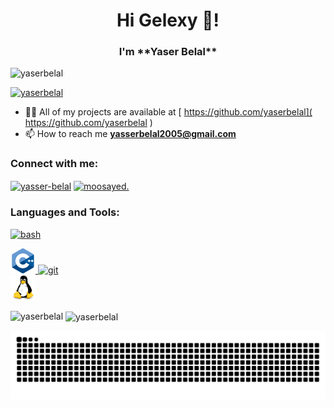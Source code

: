 <h1 align="center">Hi Gelexy 🌌!</h1>  
<h3 align="center">I'm **Yaser Belal**</h3>  
  
<p align="left"> <img src="https://komarev.com/ghpvc/?username=yaserbelal&label=Profile%20views&color=0e75b6&style=flat" alt="yaserbelal" /> </p>  
  
<p align="left"> <a href="https://github.com/ryo-ma/github-profile-trophy"><img src="https://github-profile-trophy.vercel.app/?username=yaserbelal" alt="yaserbelal" /></a> </p>  
  
- 👨‍💻 All of my projects are available at [  https://github.com/yaserbelal](  https://github.com/yaserbelal
)  
- 📫 How to reach me **yasserbelal2005@gmail.com**  
  
<h3 align="left">Connect with me:</h3>  
<p align="left">  
<a href="www.linkedin.com/in/yaser-belal" target="blank"><img align="center" src="https://raw.githubusercontent.com/rahuldkjain/github-profile-readme-generator/master/src/images/icons/Social/linked-in-alt.svg" alt="yasser-belal" height="30" width="40" /></a>  
<a href="https://codeforces.com/profile/Yaser_PoltX" target="blank"><img align="center" src="https://raw.githubusercontent.com/rahuldkjain/github-profile-readme-generator/master/src/images/icons/Social/codeforces.svg" alt="moosayed." height="30" width="40" /></a>  
</p>  
  
<h3 align="left">Languages and Tools:</h3>  
<p align="left"> 

 <a href="https://www.gnu.org/software/bash/" target="_blank" rel="noreferrer"> <img src="https://www.vectorlogo.zone/logos/gnu_bash/gnu_bash-icon.svg" alt="bash" width="40" height="40"/> </a> 

 <a href="https://www.w3schools.com/cpp/" target="_blank" rel="noreferrer"> <img src="https://raw.githubusercontent.com/devicons/devicon/master/icons/cplusplus/cplusplus-original.svg" alt="cplusplus" width="40" height="40"/> </a> 
 <a href="https://git-scm.com/" target="_blank" rel="noreferrer"> <img src="https://www.vectorlogo.zone/logos/git-scm/git-scm-icon.svg" alt="git" width="40" height="40"/> </a>  
 <a href="https://www.linux.org/" target="_blank" rel="noreferrer"> <img src="https://raw.githubusercontent.com/devicons/devicon/master/icons/linux/linux-original.svg" alt="linux" width="40" height="40"/> </a> 
 </p>   
<p><img align="left" src="https://github-readme-stats.vercel.app/api/top-langs?username=yaserbelal&show_icons=true&locale=en&layout=compact" alt="yaserbelal" /></p>  
  
<p>&nbsp;<img align="center" src="https://github-readme-stats.vercel.app/api?username=yaserbelal&show_icons=true&locale=en" alt="yaserbelal" /></p>



![snake gif](https://github.com/yaserbelal/yaserbelal/blob/output/github-contribution-grid-snake-dark.svg)

